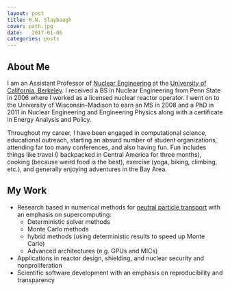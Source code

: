 ```yaml
---
layout: post
title: R.N. Slaybaugh
cover: path.jpg
date:   2017-01-06
categories: posts
---
```


## About Me 
 
I am an Assistant Professor of [Nuclear
Engineering](http://www.nuc.berkeley.edu/) at the [University of
California, Berkeley](http://www.berkeley.edu/). I received a BS in Nuclear Engineering from Penn
State in 2006 where I worked as a licensed nuclear reactor operator. I went
on to the University of Wisconsin–Madison to earn an MS in 2008 and a PhD in
2011 in Nuclear Engineering and Engineering Physics along with a certificate in
Energy Analysis and Policy. 

Throughout my career, I have been engaged in computational science,
educational outreach, starting an absurd number of student organizations,
attending far too many conferences, and also having fun. Fun includes things
like travel (I backpacked in Central America for three months), cooking (because
weird food is the best), exercise (yoga, biking, climbing, etc.), and generally
enjoying adventures in the Bay Area.

## My Work

* Research based in numerical methods for [neutral particle
 transport](http://www.nuclear-power.net/nuclear-power/reactor-physics/neutron-diffusion-theory/neutron-transport-theory-boltzmann-transport-equation/) with an emphasis on supercomputing:
  - Deterministic solver methods
  - Monte Carlo methods
  - hybrid methods (using deterministic results to speed up Monte Carlo)
  - Advanced architectures (e.g. GPUs and MICs)
* Applications in reactor design, shielding, and nuclear security and
  nonproliferation
* Scientific software development with an emphasis on reproducibility and
  transparency


